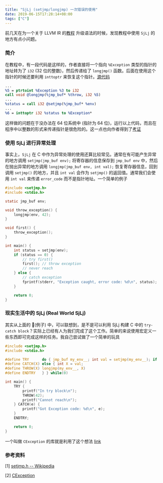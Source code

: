 ```yaml
---
title: "SjLj (setjmp/longjmp) 一次错误的使用"
date: 2019-06-15T17:28:14+08:00
tags: ["C"]
---
```


前几天在为一个关于 LLVM IR 的[教程](https://mapping-high-level-constructs-to-llvm-ir.readthedocs.io/en/latest/) 升级语法的时候，发现教程中使用 `SjLj` 的地方有点小问题。

<!--more-->

### 简介

在教程中，有一段代码是这样的，作者直接将一个指向 `%Exception` 类型的指针的地址转为了 `i32` (32 位的整数)，然后传递给了 `longjmp()` 函数。后面在使用这个指针的时候还要利用 `inttoptr` 来恢复这个指针。[源代码](https://github.com/f0rki/mapping-high-level-constructs-to-llvm-ir/blob/master/exception-handling/listings/setjmp_longjmp.ll)

```llvm
...
%5 = ptrtoint %Exception %3 to i32
call void @longjmp(%jmp_buf* %throw, i32 %5)
...
%status = call i32 @setjmp(%jmp_buf* %env)
...
%6 = inttoptr i32 %status to %Exception*
```

这样做的问题在于没办法在 64 位系统中 (指针为 64 位)，运行以上代码，而且在程序中以整数的形式来传递指针是很危险的。这一点也向作者得到了[考证](https://github.com/f0rki/mapping-high-level-constructs-to-llvm-ir/issues/30)

### 使用 SjLj 进行异常处理

事实上，`SjLj` 在 C 中作为异常处理的使用还算比较常见。通常在有可能产生异常的地方调用 `setjmp(jmp_buf env);` 将寄存器的信息保存到 `jmp_buf env` 中，然后在抛出异常的地方调用 `longjmp(jmp_buf env, int val);` 恢复寄存器信息，回到调用 `setjmp()` 的地方，并且 `int val` 会作为 `setjmp()` 的返回值。通常我们会使用 `int val` 来传递 `error_code` 而不是指针地址。一个简单的例子

```C
#include <setjmp.h>
#include <stdio.h>

static jmp_buf env;

void throw_exception() {
    longjmp(env, 42);
}

void first() {
    throw_exception();
}

int main() {
    int status = setjmp(env);
    if (status == 0) {
        // try first()
        first(); // throw exception
        // never reach
    } else {
        // catch exception
        fprintf(stderr, "Exception caught, error code: %d\n", status);
    }

    return 0;
}
```

### 现实生活中的 SjLj (Real World SjLj)

其实从上面的 🌰(例子) 中，可以联想到，是不是可以利用 SjLj 构建 C 中的 `try-catch block`？实际上已经有人为我们完成了这个工作。简单的来说使用宏定义一些东西即可完成这样的任务。我自己尝试做了一个简单的玩具

```C
#include <setjmp.h>
#include <stdio.h>

#define TRY      do { jmp_buf my_env__; int val = setjmp(my_env__); if (val == 0)
#define CATCH(X) else { int X = val;
#define THROW(X) longjmp(my_env__, X)
#define ENDTRY   } } while(0)

int main() {
    TRY {
        printf("In try block\n");
        THROW(42);
        printf("Cannot reach\n");
    } CATCH(e) {
        printf("Got Exception code: %d\n", e);
    }
    ENDTRY;

    return 0;
}
```

一个叫做 `CException` 的库就是利用了这个想法 [link](https://github.com/ThrowTheSwitch/CException/)

### 参考资料

[1] [setjmp.h -- Wikipedia](https://en.wikipedia.org/wiki/Setjmp.h)

[2] [CException](http://www.throwtheswitch.org/cexception)
